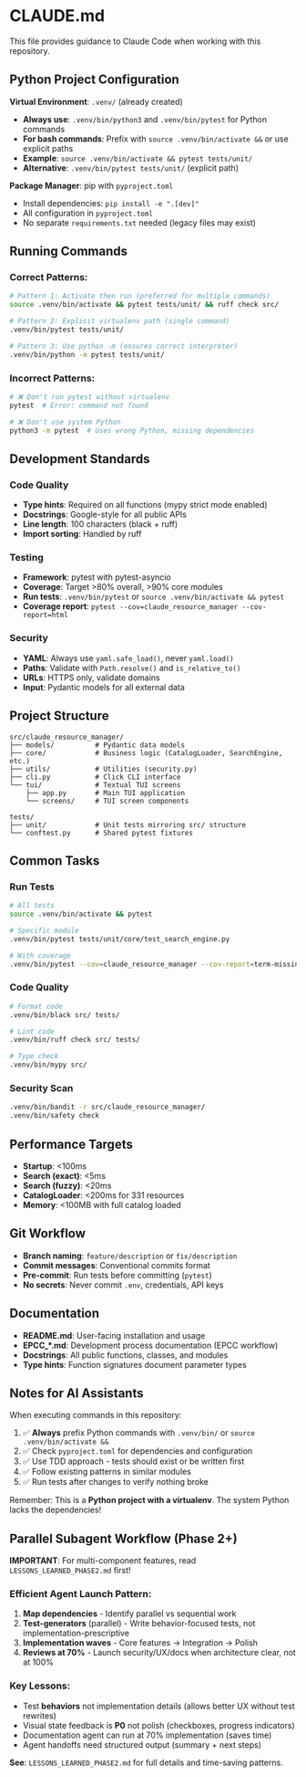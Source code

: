 # CLAUDE.md

This file provides guidance to Claude Code when working with this repository.

## Python Project Configuration

**Virtual Environment**: `.venv/` (already created)
- **Always use**: `.venv/bin/python3` and `.venv/bin/pytest` for Python commands
- **For bash commands**: Prefix with `source .venv/bin/activate &&` or use explicit paths
- **Example**: `source .venv/bin/activate && pytest tests/unit/`
- **Alternative**: `.venv/bin/pytest tests/unit/` (explicit path)

**Package Manager**: pip with `pyproject.toml`
- Install dependencies: `pip install -e ".[dev]"`
- All configuration in `pyproject.toml`
- No separate `requirements.txt` needed (legacy files may exist)

## Running Commands

### Correct Patterns:
```bash
# Pattern 1: Activate then run (preferred for multiple commands)
source .venv/bin/activate && pytest tests/unit/ && ruff check src/

# Pattern 2: Explicit virtualenv path (single command)
.venv/bin/pytest tests/unit/

# Pattern 3: Use python -m (ensures correct interpreter)
.venv/bin/python -m pytest tests/unit/
```

### Incorrect Patterns:
```bash
# ❌ Don't run pytest without virtualenv
pytest  # Error: command not found

# ❌ Don't use system Python
python3 -m pytest  # Uses wrong Python, missing dependencies
```

## Development Standards

### Code Quality
- **Type hints**: Required on all functions (mypy strict mode enabled)
- **Docstrings**: Google-style for all public APIs
- **Line length**: 100 characters (black + ruff)
- **Import sorting**: Handled by ruff

### Testing
- **Framework**: pytest with pytest-asyncio
- **Coverage**: Target >80% overall, >90% core modules
- **Run tests**: `.venv/bin/pytest` or `source .venv/bin/activate && pytest`
- **Coverage report**: `pytest --cov=claude_resource_manager --cov-report=html`

### Security
- **YAML**: Always use `yaml.safe_load()`, never `yaml.load()`
- **Paths**: Validate with `Path.resolve()` and `is_relative_to()`
- **URLs**: HTTPS only, validate domains
- **Input**: Pydantic models for all external data

## Project Structure

```
src/claude_resource_manager/
├── models/          # Pydantic data models
├── core/            # Business logic (CatalogLoader, SearchEngine, etc.)
├── utils/           # Utilities (security.py)
├── cli.py           # Click CLI interface
└── tui/             # Textual TUI screens
    ├── app.py       # Main TUI application
    └── screens/     # TUI screen components

tests/
├── unit/            # Unit tests mirroring src/ structure
└── conftest.py      # Shared pytest fixtures
```

## Common Tasks

### Run Tests
```bash
# All tests
source .venv/bin/activate && pytest

# Specific module
.venv/bin/pytest tests/unit/core/test_search_engine.py

# With coverage
.venv/bin/pytest --cov=claude_resource_manager --cov-report=term-missing
```

### Code Quality
```bash
# Format code
.venv/bin/black src/ tests/

# Lint code
.venv/bin/ruff check src/ tests/

# Type check
.venv/bin/mypy src/
```

### Security Scan
```bash
.venv/bin/bandit -r src/claude_resource_manager/
.venv/bin/safety check
```

## Performance Targets

- **Startup**: <100ms
- **Search (exact)**: <5ms
- **Search (fuzzy)**: <20ms
- **CatalogLoader**: <200ms for 331 resources
- **Memory**: <100MB with full catalog loaded

## Git Workflow

- **Branch naming**: `feature/description` or `fix/description`
- **Commit messages**: Conventional commits format
- **Pre-commit**: Run tests before committing (`pytest`)
- **No secrets**: Never commit `.env`, credentials, API keys

## Documentation

- **README.md**: User-facing installation and usage
- **EPCC_*.md**: Development process documentation (EPCC workflow)
- **Docstrings**: All public functions, classes, and modules
- **Type hints**: Function signatures document parameter types

## Notes for AI Assistants

When executing commands in this repository:
1. ✅ **Always** prefix Python commands with `.venv/bin/` or `source .venv/bin/activate &&`
2. ✅ Check `pyproject.toml` for dependencies and configuration
3. ✅ Use TDD approach - tests should exist or be written first
4. ✅ Follow existing patterns in similar modules
5. ✅ Run tests after changes to verify nothing broke

Remember: This is a **Python project with a virtualenv**. The system Python lacks the dependencies!

## Parallel Subagent Workflow (Phase 2+)

**IMPORTANT**: For multi-component features, read `LESSONS_LEARNED_PHASE2.md` first!

### Efficient Agent Launch Pattern:
1. **Map dependencies** - Identify parallel vs sequential work
2. **Test-generators** (parallel) - Write behavior-focused tests, not implementation-prescriptive
3. **Implementation waves** - Core features → Integration → Polish
4. **Reviews at 70%** - Launch security/UX/docs when architecture clear, not at 100%

### Key Lessons:
- Test **behaviors** not implementation details (allows better UX without test rewrites)
- Visual state feedback is **P0** not polish (checkboxes, progress indicators)
- Documentation agent can run at 70% implementation (saves time)
- Agent handoffs need structured output (summary + next steps)

**See**: `LESSONS_LEARNED_PHASE2.md` for full details and time-saving patterns.
